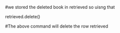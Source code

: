 #we stored the deleted book in retrieved so uisng that

retrieved.delete()

#The above command will delete the row retrieved
